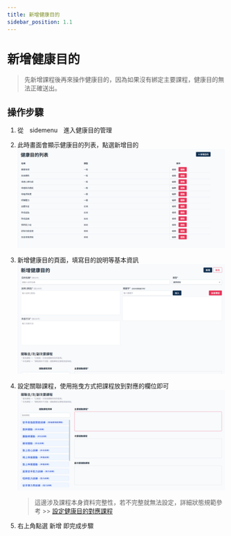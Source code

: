 ```yaml
---
title: 新增健康目的
sidebar_position: 1.1
---
```


# 新增健康目的

> 先新增課程後再來操作健康目的，因為如果沒有綁定主要課程，健康目的無法正確送出。

## 操作步驟

1. 從　sidemenu　進入健康目的管理

2. 此時畫面會顯示健康目的列表，點選新增目的
   ![alt text](img/health-target-list.png)

3. 新增健康目的頁面，填寫目的說明等基本資訊
   ![alt text](img/add-health-target-01.png)

4. 設定關聯課程，使用拖曳方式把課程放到對應的欄位即可
   ![alt text](img/add-health-target-02.png)

    > 這邊涉及課程本身資料完整性，若不完整就無法設定，詳細狀態規範參考 >> [設定健康目的對應課程](set-recommend-course.md)

5. 右上角點選 新增 即完成步驟
